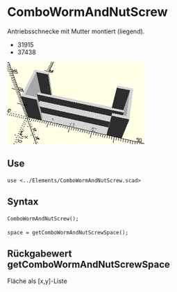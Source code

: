 # ComboWormAndNutScrew
Antriebsschnecke mit Mutter montiert (liegend).
- 31915
- 37438

![ComboWormAndNutScrew](../../images/ComboWormAndNutScrew.png)

## Use
```
use <../Elements/ComboWormAndNutScrew.scad>
```

## Syntax
```
ComboWormAndNutScrew();

space = getComboWormAndNutScrewSpace();
```

## Rückgabewert getComboWormAndNutScrewSpace
Fläche als \[x,y]-Liste